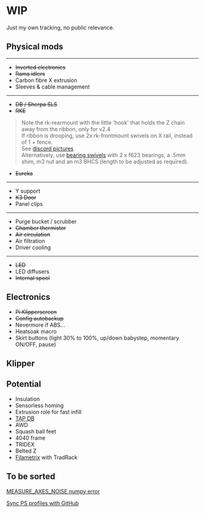 # WIP

Just my own tracking, no public relevance.

## Physical mods

---

- ~~Inverted electronics~~
- ~~Rama idlers~~
- Carbon fibre X extrusion
- Sleeves & cable management
---

- ~~DB / Sherpa SLS~~
- ~~RKE~~

>Note the rk-rearmount with the little 'hook' that holds the Z chain away from the ribbon, only for v2.4  
If ribbon is drooping, use 2x rk-frontmount swivels on X rail, instead of 1 + fence.  
See [discord pictures](https://discord.com/channels/712144492563791922/888001568568393820/1070332922583859272)  
Alternatively, use [bearing swivels](https://github.com/MakerBogans/roadkill/tree/main/usermods/Usernametaken/Bearing-Shaft) with 2 x f623 bearings, a .5mm shim, m3 nut and an m3 BHCS (length to be adjusted as required).
- ~~Eureka~~

---

- Y support
- ~~K3 Door~~
- Panel clips

---

- Purge bucket / scrubber
- ~~Chamber thermistor~~
- ~~Air circulation~~
- Air filtration
- Driver cooling

---

- ~~LED~~
- LED diffusers
- ~~Internal spool~~

## Electronics

- ~~Pi Klipperscreen~~
- ~~Config autobackup~~
- Nevermore if ABS...
- Heatsoak macro
- Skirt buttons (light 30% to 100%, up/down babystep, momentary ON/OFF, pause)

## Klipper



## Potential

- Insulation
- Sensorless homing
- Extrusion role for fast infill
- [TAP DB](https://github.com/RustyWar85/DirtyBird-Tap-Cores)
- AWD
- Squash ball feet
- 4040 frame
- TRIDEX
- Belted Z
- [Filametrix](https://github.com/sorted01/Filametrix) with TradRack

## To be sorted

[MEASURE_AXES_NOISE numpy error](https://www.reddit.com/r/klippers/comments/t7dfz0/measure_axes_noise_numpy_error/)

[Sync PS profiles with GitHub](https://forum.prusa3d.com/forum/prusaslicer/prusa-slicer-cloud-settings-sync-settings-between-pcs/)